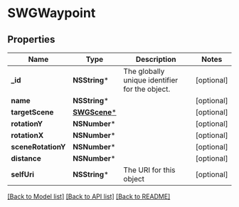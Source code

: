 # SWGWaypoint

## Properties
Name | Type | Description | Notes
------------ | ------------- | ------------- | -------------
**_id** | **NSString*** | The globally unique identifier for the object. | [optional] 
**name** | **NSString*** |  | [optional] 
**targetScene** | [**SWGScene***](SWGScene.md) |  | [optional] 
**rotationY** | **NSNumber*** |  | [optional] 
**rotationX** | **NSNumber*** |  | [optional] 
**sceneRotationY** | **NSNumber*** |  | [optional] 
**distance** | **NSNumber*** |  | [optional] 
**selfUri** | **NSString*** | The URI for this object | [optional] 

[[Back to Model list]](../README.md#documentation-for-models) [[Back to API list]](../README.md#documentation-for-api-endpoints) [[Back to README]](../README.md)


